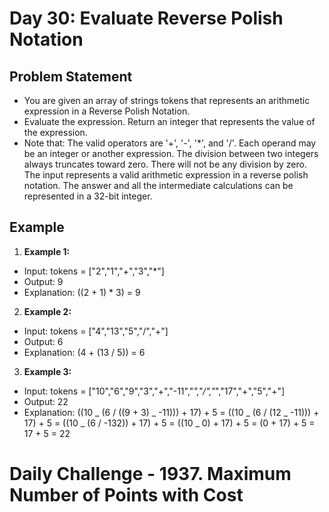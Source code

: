 # Day 30: Evaluate Reverse Polish Notation

## Problem Statement

- You are given an array of strings tokens that represents an arithmetic expression in a Reverse Polish Notation.
- Evaluate the expression. Return an integer that represents the value of the expression.
- Note that:
  The valid operators are '+', '-', '\*', and '/'.
  Each operand may be an integer or another expression.
  The division between two integers always truncates toward zero.
  There will not be any division by zero.
  The input represents a valid arithmetic expression in a reverse polish notation.
  The answer and all the intermediate calculations can be represented in a 32-bit integer.

## Example

1. **Example 1:**

- Input: tokens = ["2","1","+","3","*"]
- Output: 9
- Explanation: ((2 + 1) \* 3) = 9

2. **Example 2:**

- Input: tokens = ["4","13","5","/","+"]
- Output: 6
- Explanation: (4 + (13 / 5)) = 6

3. **Example 3:**

- Input: tokens = ["10","6","9","3","+","-11","*","/","*","17","+","5","+"]
- Output: 22
- Explanation: ((10 _ (6 / ((9 + 3) _ -11))) + 17) + 5
  = ((10 _ (6 / (12 _ -11))) + 17) + 5
  = ((10 _ (6 / -132)) + 17) + 5
  = ((10 _ 0) + 17) + 5
  = (0 + 17) + 5
  = 17 + 5
  = 22

# Daily Challenge - 1937. Maximum Number of Points with Cost
